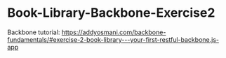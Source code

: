 # Book-Library-Backbone-Exercise2
Backbone tutorial: https://addyosmani.com/backbone-fundamentals/#exercise-2-book-library---your-first-restful-backbone.js-app
